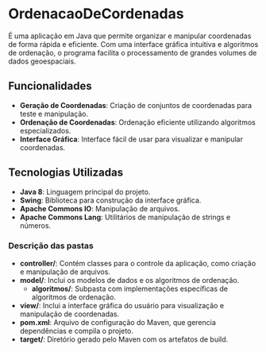 # OrdenacaoDeCordenadas

É uma aplicação em Java que permite organizar e manipular coordenadas de forma rápida e eficiente. Com uma interface gráfica intuitiva e algoritmos de ordenação, o programa facilita o processamento de grandes volumes de dados geoespaciais.

## Funcionalidades

- **Geração de Coordenadas**: Criação de conjuntos de coordenadas para teste e manipulação.
- **Ordenação de Coordenadas**: Ordenação eficiente utilizando algoritmos especializados.
- **Interface Gráfica**: Interface fácil de usar para visualizar e manipular coordenadas.

## Tecnologias Utilizadas

- **Java 8**: Linguagem principal do projeto.
- **Swing**: Biblioteca para construção da interface gráfica.
- **Apache Commons IO**: Manipulação de arquivos.
- **Apache Commons Lang**: Utilitários de manipulação de strings e números.

### Descrição das pastas

- **controller/**: Contém classes para o controle da aplicação, como criação e manipulação de arquivos.
- **model/**: Inclui os modelos de dados e os algoritmos de ordenação.
  - **algoritmos/**: Subpasta com implementações específicas de algoritmos de ordenação.
- **view/**: Inclui a interface gráfica do usuário para visualização e manipulação de coordenadas.
- **pom.xml**: Arquivo de configuração do Maven, que gerencia dependências e compila o projeto.
- **target/**: Diretório gerado pelo Maven com os artefatos de build.




